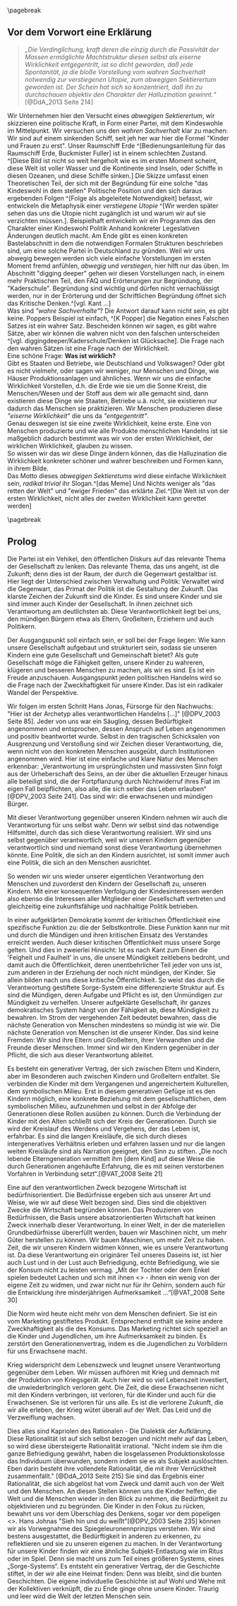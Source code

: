 \pagebreak

## Vor dem Vorwort eine Erklärung

> _„Die Verdinglichung, kraft deren die einzig durch die Passivität der Massen ermöglichte Machtstruktur diesen selbst als eiserne Wirklichkeit entgegentritt, ist so dicht geworden, daß jede Spontanität, ja die bloße Vorstellung vom wahren Sachverhalt notwendig zur verstiegenen Utopie, zum abwegigen Sektierertum geworden ist. Der Schein hat sich so konzentriert, daß ihn zu durchschauen objektiv den Charakter der Halluzination gewinnt.“_  [@DdA_2013 Seite 214]

Wir Unternehmen hier den Versucht eines _abwegigen Sektierertum_, wir skizzieren eine politische Kraft, in Form einer Partei, mit dem Kindeswohle im Mittelpunkt. Wir versuchen uns den _wahren Sachverhalt_ klar zu machen: Wir sind auf einem sinkenden Schiff, seit jeh her war hier die Formel "Kinder und Frauen zu erst". Unser Raumschiff Erde ^[Bedienungsanleitung für das Raumschiff Erde, Buckmister Fuller] ist in einem schlechten Zustand. ^[Diese Bild ist nicht so weit hergeholt wie es im ersten Moment scheint, diese Welt ist voller Wasser und die Kontinente sind Inseln, oder Schiffe in diesen Ozeanen, und diese Schiffe sinken.] 
Die Skizze umfasst einen Theoretischen Teil, der sich mit der Begründung für eine solche "das Kindeswohl in dem  stellen" Politische Position und den sich daraus ergebenden Folgen ^[Folge als abgeleitete Notwendigkeit] befasst, wir entwickeln die Metaphysik einer _verstiegene Utopie_ ^[Wir werden später sehen das uns die Utopie nicht zugänglich ist und warum wir auf sie verzichten müssen.]. Beispielhaft entwickeln wir ein Programm das den Charakter einer Kindeswohl Politik Anhand konkreter Legeslativen Änderungen deutlich macht. Am Ende gibt es einen konkreten Bastelabschnitt in dem die notwendigen Formalen Strukturen beschrieben sind, um eine solche Partei in Deutschland zu gründen. Weil wir uns abwegig bewegen werden sich viele einfache Vorstellungen im ersten Moment fremd anfühlen, _abwegig_ und _verstiegen_, hier hilft nur das üben. Im Abschnitt "digging deeper" gehen wir diesen Vorstellungen nach, in einem mehr Praktischen Teil, den FAQ und Erörterungen zur Begründung, der "Kaderschule". Begründung sind wichtig und dürfen nicht vernachlässigt werden, nur in der Erörterung und der Schriftlichen Begründung öffnet sich das Kritische Denken.^[vgl. Kant ...]  
Was sind _"wahre Sachverhalte"_? Die Antwort darauf kann nicht sein, es gibt keine. Poppers Beispiel ist einfach, ^[K Popper] die Negation eines Falschen Satzes ist ein wahrer Satz. Bescheiden können wir sagen, es gibt wahre Sätze, aber wir können die wahren nicht von den falschen unterscheiden ^[vgl. diggingdeeper/Kaderschule/Denken ist Glücksache]. Die Frage nach den wahren Sätzen ist eine Frage nach der Wirklichkeit.  
Eine schöne Frage: **Was ist wirklich?**  
Gibt es Staaten und Betriebe, wie Deutschland und Volkswagen? Oder gibt es nicht vielmehr, oder sagen wir weniger, nur Menschen und Dinge, wie Häuser Produktionsanlagen und ähnliches. Wenn wir uns die einfache Wirklichkeit Vorstellen, d.h. die Erde wie sie um die Sonne Kreist, die Menschen/Wesen und der Stoff aus dem wir alle gemacht sind, dann existieren diese Dinge wie Staaten, Betriebe u.ä. nicht, sie existieren nur dadurch das Menschen sie praktizieren. Wir Menschen produzieren diese _"eiserne Wirklichkeit"_ die uns da _"entgegentritt"_.  
Genau deswegen ist sie eine zweite Wirklichkeit, keine erste. Eine von Menschen produzierte und wie alle Produkte menschlichen Handelns ist sie maßgeblich dadurch bestimmt was wir von der ersten Wirklichkeit, der wirklichen Wirklichkeit, glauben zu wissen.  
So wissen wir das wir diese Dinge ändern können, das die Halluzination die Wirklichkeit konkreter schöner und wahrer beschreiben und Formen kann, in ihrem Bilde.  
Das Motto dieses _abwegigen Sektieretums_ wird diese einfache Wirklichkeit sein, *radikal trivial* ihr Slogan.^[das Meme] Und Nichts weniger als "das retten der Welt" und "ewiger Frieden" das erklärte Ziel.^[Die Welt ist von der ersten Wirklichkeit, nicht alles der zweiten Wirklichkeit kann gerettet werden]  

\pagebreak
## Prolog

Die Partei ist ein Vehikel, den öffentlichen Diskurs auf das relevante Thema der Gesellschaft zu lenken. Das relevante Thema, das uns angeht, ist die Zukunft; denn dies ist der Raum, der durch die Gegenwart gestaltbar ist. Hier liegt der Unterschied zwischen Verwaltung und Politik: Verwaltet wird die Gegenwart, das Primat der Politik ist die Gestaltung der Zukunft. Das klarste Zeichen der Zukunft sind die Kinder. Es sind unsere Kinder und sie sind immer auch Kinder der Gesellschaft. In ihnen zeichnet sich Verantwortung am deutlichsten ab. Diese Verantwortlichkeit liegt bei uns, den mündigen Bürgern etwa als Eltern, Großeltern, Erziehern und auch Politikern.

Der Ausgangspunkt soll einfach sein, er soll bei der Frage liegen: Wie kann unsere Gesellschaft aufgebaut und strukturiert sein, sodass sie unseren Kindern eine gute Gesellschaft und Gemeinschaft bietet? Als gute Gesellschaft möge die Fähigkeit gelten, unsere Kinder zu wahreren, klügeren und besseren Menschen zu machen, als wir es sind. Es ist ein Freude anzuschauen. Ausgangspunkt jeden politischen Handelns wird so die Frage nach der Zweckhaftigkeit für unsere Kinder. Das ist ein radikaler Wandel der Perspektive.

Wir folgen im ersten Schritt Hans Jonas, Fürsorge für den Nachwuchs: "Hier ist der Archetyp alles verantwortlichen Handelns [...]" [@DPV_2003 Seite 85]. Jeder von uns war ein Säugling, dessen Bedürftigkeit angenommen und entsprochen, dessen Anspruch auf Leben angenommen und positiv beantwortet wurde. Selbst in den tragischen Schicksalen von Ausgrenzung und Verstoßung sind wir Zeichen dieser Verantwortung, die, wenn nicht von den konkreten Menschen ausgeübt, durch Institutionen angenommen wird. Hier ist eine einfache und klare Natur des Menschen erkennbar: „Verantwortung im ursprünglichsten und massivsten Sinn folgt aus der Urheberschaft des Seins, an der über die aktuellen Erzeuger hinaus alle beteiligt sind, die der Fortpflanzung durch Nichtwiderruf ihres Fiat im eigen Fall beipflichten, also alle, die sich selber das Leben erlauben“ [@DPV_2003 Seite 241]. Das sind wir: die erwachsenen und mündigen Bürger.

Mit dieser Verantwortung gegenüber unseren Kindern nehmen wir auch die Verantwortung für uns selbst wahr. Denn wir selbst sind das notwendige Hilfsmittel, durch das sich diese Verantwortung realisiert. Wir sind uns selbst gegenüber verantwortlich, weil wir unseren Kindern gegenüber verantwortlich sind und niemand sonst diese Verantwortung übernehmen könnte. Eine Politik, die sich an den Kindern ausrichtet, ist somit immer auch eine Politik, die sich an den Menschen ausrichtet.

So wenden wir uns wieder unserer eigentlichen Verantwortung den Menschen und zuvorderst den Kindern der Gesellschaft zu, unseren Kindern. Mit einer konsequenten Verfolgung der Kindesinteressen werden also ebenso die Interessen aller Mitglieder einer Gesellschaft vertreten und gleichzeitig eine zukunftsfähige und nachhaltige Politik betrieben.

In einer aufgeklärten Demokratie kommt der kritischen Öffentlichkeit eine spezifische Funktion zu: die der Selbstkontrolle. Diese Funktion kann nur mit und durch die Mündigen und ihren kritischen Einsatz des Verstandes erreicht werden. Auch dieser kritischen Öffentlichkeit muss unsere Sorge gelten. Und dies in zweierlei Hinsicht: Ist es nach Kant zum Einen die 'Feigheit und Faulheit' in uns, die unsere Mündigkeit zeitlebens bedroht, und damit auch die Öffentlichkeit, deren unentbehrlicher Teil jeder von uns ist, zum anderen in der Erziehung der noch nicht mündigen, der Kinder. Sie allein bilden nach uns diese kritische Öffentlichkeit. So weist das durch die Verantwortung gestiftete Sorge-System eine differenzierte Struktur auf. Es sind die Mündigen, deren Aufgabe und Pflicht es ist, den Unmündigen zur Mündigkeit zu verhelfen. Unserer aufgeklärte Gesellschaft, ihr ganzes demokratisches System hängt von der Fähigkeit ab, diese Mündigkeit zu bewahren. Im Strom der vergehenden Zeit bedeutet bewahren, dass die nächste Generation von Menschen mindestens so mündig ist wie wir. Die nächste Generation von Menschen ist die unserer Kinder. Das sind keine Fremden: Wir sind ihre Eltern und Großeltern, ihrer Verwandten und die Freunde dieser Menschen. Immer sind wir den Kindern gegenüber in der Pflicht, die sich aus dieser Verantwortung ableitet.

Es besteht ein generativer Vertrag, der sich zwischen Eltern und Kindern, aber im Besonderen auch zwischen Kindern und Großeltern entfaltet. Sie verbinden die Kinder mit dem Vergangenen und angereichertem Kulturellen, dem symbolischen Milieu. Erst in diesem generativen Gefüge ist es den Kindern möglich, eine konkrete Beziehung mit dem gesellschaftlichen, dem symbolischen Milieu, aufzunehmen und selbst in der Abfolge der Generationen diese Rollen ausüben zu können. Durch die Verbindung der Kinder mit den Alten schließt sich der Kreis der Generationen. Durch sie wird der Kreislauf des Werdens und Vergehens, der das Leben ist, erfahrbar. Es sind die langen Kreisläufe, die sich durch dieses intergeneratives Verhältnis erleben und erfahren lassen und nur die langen weiten Kreisläufe sind als Narration geeignet, den Sinn zu stiften. „Die noch lebende Elterngeneration vermittelt ihm [dem Kind] auf diese Weise die durch Generationen angehäufte Erfahrung, die es mit seinen verstorbenen Vorfahren in Verbindung setzt“.[@VAT_2008 Seite 21]

Eine auf den verantwortlichen Zweck bezogene Wirtschaft ist bedürfnisorientiert. Die Bedürfnisse ergeben sich aus unserer Art und Weise, wie wir auf diese Welt bezogen sind. Dies sind die objektiven Zwecke die Wirtschaft begründen können. Das Produzieren von Bedürfnissen, die Basis unsere absatzorientierten Wirtschaft hat keinen Zweck innerhalb dieser Verantwortung. In einer Welt, in der die materiellen Grundbedürfnisse übererfüllt werden, bauen wir Maschinen nicht, um mehr Güter herstellen zu können. Wir bauen Maschinen, um mehr Zeit zu haben. Zeit, die wir unseren Kindern widmen können, wie es unsere Verantwortung ist. Da diese Verantwortung ein originärer Teil unseres Daseins ist, ist hier auch Lust und in der Lust auch Befriedigung, echte Befriedigung, wie sie der Konsum nicht zu leisten vermag. „Mit der Tochter oder dem Enkel spielen bedeutet Lachen und sich mit ihnen <<die Zeit zu vertreiben>> - ihnen ein wenig von der eigene Zeit zu widmen, und zwar nicht nur für ihr Gehirn, sondern auch für die Entwicklung ihre minderjährigen Aufmerksamkeit ...“[@VAT_2008 Seite 30]

Die Norm wird heute nicht mehr von dem Menschen definiert. Sie ist ein vom Marketing gestiftetes Produkt. Entsprechend enthält sie keine andere Zweckhaftigkeit als die des Konsums. Das Marketing richtet sich speziell an die Kinder und Jugendlichen, um ihre Aufmerksamkeit zu binden. Es zerstört den Generationenvertrag, indem es die Jugendlichen zu Vorbildern für uns Erwachsene macht.

Krieg widerspricht dem Lebenszweck und leugnet unsere Verantwortung gegenüber dem Leben. Wir müssen aufhören mit Krieg und demnach mit der Produktion von Kriegsgerät. Auch hier wird so viel Lebenszeit investiert, die unwiederbringlich verloren geht. Die Zeit, die diese Erwachsenen nicht mit den Kindern verbringen, ist verloren, für die Kinder und auch für die Erwachsenen. Sie ist verloren für uns alle. Es ist die verlorene Zukunft, die wir alle erleben, der Krieg wütet überall auf der Welt. Das Leid und die Verzweiflung wachsen.

Dies alles sind Kapriolen des Rationalen - Die Dialektik der Aufklärung. Diese Rationalität ist auf sich selbst bezogen und nicht mehr auf das Leben, so wird diese übersteigerte Rationalität irrational. "Nicht indem sie ihm die ganze Befriedigung gewährt, haben die losgelassenen Produktionskolosse das Individuum überwunden, sondern indem sie es als Subjekt auslöschten. Eben darin besteht ihre vollendete Rationalität, die mit ihrer Verrücktheit zusammenfällt." [@DdA_2013 Seite 215] Sie sind das Ergebnis einer Rationalität, die sich abgelöst hat vom Zweck und damit auch von der Welt und den Menschen. An diesen Stellen können uns die Kinder helfen, die Welt und die Menschen wieder in den Blick zu nehmen, die Bedürftigkeit zu objektivieren und zu begründen. Die Kinder in den Fokus zu rücken, bewahrt uns vor dem Überschlag des Denkens, sogar vor dem popeligen <<eigenen Vorteil>>. Hans Johnas "Sieh hin und du weißt"[@DPV_2003 Seite 235] können wir als Vorwegnahme des Spiegeleuronennprinzips verstehen. Wir sind bestens ausgestattet, die Bedürftigkeit in anderen zu erkennen, zu reflektieren und sie zu unseren eigenen zu machen. In der Verantwortung für unsere Kinder finden wir eine ähnliche Subjekt-Entlastung wie im Ritus oder im Spiel. Denn sie macht uns zum Teil eines größeren Systems, eines „Sorge-Systems“. Es entsteht ein generativer Vertrag, der die Geschichte stiftet, in der wir alle eine Heimat finden: Denn was bleibt, sind die bunten Geschichten. Die eigene individuelle Geschichte ist auf Wohl und Wehe mit der Kollektiven verknüpft, die zu Ende ginge ohne unsere Kinder. Traurig und leer wird die Welt der letzten Menschen sein.
